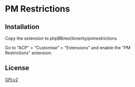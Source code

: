 # PM Restrictions

## Installation

Copy the extension to phpBB/ext/kinerity/pmrestrictions

Go to "ACP" > "Customise" > "Extensions" and enable the "PM Restrictions" extension.

## License

[GPLv2](license.txt)
